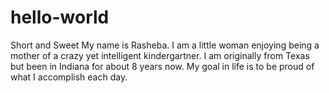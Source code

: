 # hello-world
Short and Sweet
My name is Rasheba. I am a little woman enjoying being a mother of a crazy yet intelligent kindergartner. 
I am originally from Texas but been in Indiana for about 8 years now. My goal in life is to be proud of what I accomplish each day.

